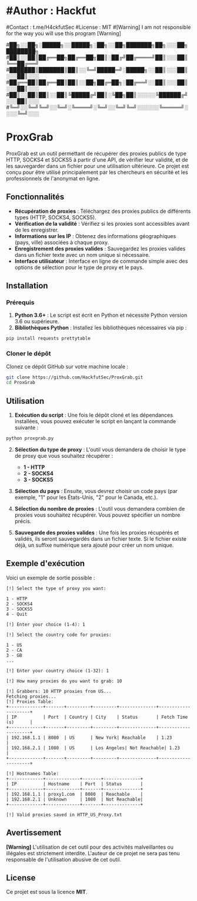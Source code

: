 # #Author  : Hackfut
#Contact : t.me/H4ckfutSec
#License : MIT
#[Warning] I am not responsible for the way you will use this program [Warning]

#██╗░░██╗░█████╗░░█████╗░██╗░░██╗███████╗██╗░░░██╗████████╗
#██║░░██║██╔══██╗██╔══██╗██║░██╔╝██╔════╝██║░░░██║╚══██╔══╝
#███████║███████║██║░░╚═╝█████═╝░█████╗░░██║░░░██║░░░██║░░░
#██╔══██║██╔══██║██║░░██╗██╔═██╗░██╔══╝░░██║░░░██║░░░██║░░░
#██║░░██║██║░░██║╚█████╔╝██║░╚██╗██║░░░░░╚██████╔╝░░░██║░░░
#╚═╝░░╚═╝╚═╝░░╚═╝░╚════╝░╚═╝░░╚═╝╚═╝░░░░░░╚═════╝░░░░╚═╝░░░

# ProxGrab

ProxGrab est un outil permettant de récupérer des proxies publics de type HTTP, SOCKS4 et SOCKS5 à partir d'une API, de vérifier leur validité, et de les sauvegarder dans un fichier pour une utilisation ultérieure. Ce projet est conçu pour être utilisé principalement par les chercheurs en sécurité et les professionnels de l'anonymat en ligne.

## Fonctionnalités

- **Récupération de proxies** : Téléchargez des proxies publics de différents types (HTTP, SOCKS4, SOCKS5).
- **Vérification de la validité** : Vérifiez si les proxies sont accessibles avant de les enregistrer.
- **Informations sur les IP** : Obtenez des informations géographiques (pays, ville) associées à chaque proxy.
- **Enregistrement des proxies valides** : Sauvegardez les proxies valides dans un fichier texte avec un nom unique si nécessaire.
- **Interface utilisateur** : Interface en ligne de commande simple avec des options de sélection pour le type de proxy et le pays.

## Installation

### Prérequis

1. **Python 3.6+** : Le script est écrit en Python et nécessite Python version 3.6 ou supérieure.
2. **Bibliothèques Python** : Installez les bibliothèques nécessaires via pip :

```bash
pip install requests prettytable
```

### Cloner le dépôt

Clonez ce dépôt GitHub sur votre machine locale :

```bash
git clone https://github.com/HackfutSec/ProxGrab.git
cd ProxGrab
```

## Utilisation

1. **Exécution du script** : Une fois le dépôt cloné et les dépendances installées, vous pouvez exécuter le script en lançant la commande suivante :

```bash
python proxgrab.py
```

2. **Sélection du type de proxy** : L'outil vous demandera de choisir le type de proxy que vous souhaitez récupérer :
    - **1 - HTTP**
    - **2 - SOCKS4**
    - **3 - SOCKS5**

3. **Sélection du pays** : Ensuite, vous devrez choisir un code pays (par exemple, "1" pour les États-Unis, "2" pour le Canada, etc.).

4. **Sélection du nombre de proxies** : L'outil vous demandera combien de proxies vous souhaitez récupérer. Vous pouvez spécifier un nombre précis.

5. **Sauvegarde des proxies valides** : Une fois les proxies récupérés et validés, ils seront sauvegardés dans un fichier texte. Si le fichier existe déjà, un suffixe numérique sera ajouté pour créer un nom unique.

## Exemple d'exécution

Voici un exemple de sortie possible :

```
[!] Select the type of proxy you want:

1 - HTTP
2 - SOCKS4
3 - SOCKS5
4 - Quit

[!] Enter your choice (1-4): 1

[!] Select the country code for proxies:

1 - US
2 - CA
3 - GB
...

[!] Enter your country choice (1-32): 1

[!] How many proxies do you want to grab: 10

[!] Grabbers: 10 HTTP proxies from US...
Fetching proxies...
[!] Proxies Table:
+-------------+-------+---------+---------+--------------+---------------------+
| IP          | Port  | Country | City    | Status       | Fetch Time (s)      |
+-------------+-------+---------+---------+--------------+---------------------+
| 192.168.1.1 | 8080  | US      | New York| Reachable    | 1.23                |
| 192.168.2.1 | 1080  | US      | Los Angeles| Not Reachable| 1.23               |
+-------------+-------+---------+---------+--------------+---------------------+

[!] Hostnames Table:
+-------------+-------------+-------+--------------+
| IP          | Hostname    | Port  | Status       |
+-------------+-------------+-------+--------------+
| 192.168.1.1 | proxy1.com  | 8080  | Reachable    |
| 192.168.2.1 | Unknown     | 1080  | Not Reachable|
+-------------+-------------+-------+--------------+

[!] Valid proxies saved in HTTP_US_Proxy.txt
```

## Avertissement

**[Warning]** L'utilisation de cet outil pour des activités malveillantes ou illégales est strictement interdite. L'auteur de ce projet ne sera pas tenu responsable de l'utilisation abusive de cet outil.

## License

Ce projet est sous la licence **MIT**.
